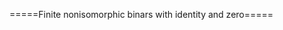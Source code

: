 =====Finite nonisomorphic binars with identity and zero=====
<html>
<div id="insert"></div>
<script src="http://math.chapman.edu/~jipsen/structures/ua.js"></script>
<script>init("BinIZ",4,{identity:true,zero:true})</script>
</html>
